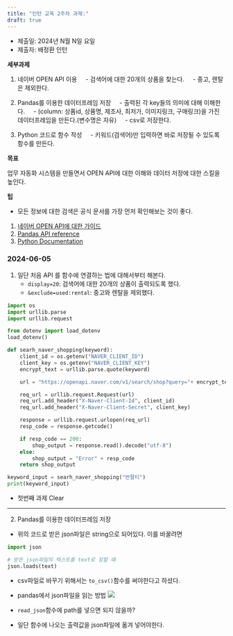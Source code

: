 ```yaml
---
title: "인턴 교육 2주차 과제:"
draft: true
---
```


-  제출일: 2024년 N월 N일 요일
-  제출자: 배정환 인턴

**세부과제**
1. 네이버 OPEN API 이용
    - 검색어에 대한 20개의 상품을 찾는다.
    - 중고, 렌탈은 제외한다.

2. Pandas를 이용한 데이터프레임 저장
    - 출력된 각 key들의 의미에 대해 이해한다.
    - (column: 상품id, 상품명, 제조사, 최저가, 이미지링크, 구매링크)을 가진 데이터프레임을 만든다.(변수명은 자유)
    - csv로 저장한다.
3. Python 코드로 함수 작성
    - 키워드(검색어)만 입력하면 바로 저장될 수 있도록 함수를 만든다.

**목표**

업무 자동화 시스템을 만들면서 OPEN API에 대한 이해와 데이터 저장에 대한 스킬을 높인다.

**팁**
- 모든 정보에 대한 검색은 공식 문서를 가장 먼저 확인해보는 것이 좋다.
1. [네이버 OPEN API에 대한 가이드](https://developers.naver.com/docs/common/openapiguide/)
2. [Pandas API reference](https://pandas.pydata.org/docs/reference/index.html)
3. [Python Documentation](https://docs.python.org/ko/3/)

### 2024-06-05

1. 일단 처음 API 를 함수에 연결하는 법에 대해서부터 해본다.
	- `display=20`: 검색어에 대한 20개의 상품이 출력되도록  했다.
	-  `&exclude=used:rental`: 중고와 렌탈을 제외했다.
```python
import os
import urllib.parse
import urllib.request

from dotenv import load_dotenv
load_dotenv()

def searh_naver_shopping(keyword):
    client_id = os.getenv("NAVER_CLIENT_ID")
    client_key = os.getenv("NAVER_CLIENT_KEY")
    encrypt_text = urllib.parse.quote(keyword)

    url = "https://openapi.naver.com/v1/search/shop?query="+ encrypt_text +"&display=20&exclude=used:rental"

    req_url = urllib.request.Request(url)
    req_url.add_header("X-Naver-Client-Id", client_id)
    req_url.add_header("X-Naver-Client-Secret", client_key)

    response = urllib.request.urlopen(req_url)
    resp_code = response.getcode()

    if resp_code == 200:
        shop_output = response.read().decode("utf-8")
    else:
        shop_output = "Error" + resp_code
    return shop_output

keyword_input = searh_naver_shopping("반팔티")
print(keyword_input)
```

- 첫번째 과제 Clear
---
2. Pandas를 이용한 데이터프레임 저장
- 위의 코드로 받은 json파일은 string으로 되어있다. 이를 바꿀려면
```python
import json

# 받은 json파일의 텍스트를 text로 칭할 때
json.loads(text)
```
- csv파일로 바꾸기 위해서는 `to_csv()`함수를 써야한다고 하셨다.
- pandas에서 json파일을 읽는 방법
![](https://imgur.com/hWNGkQa.png)

- `read_json`함수에 path를 넣으면 되지 않을까?
- 일단 함수에 나오는 출력값을 json파일에 옮겨 넣어야한다.